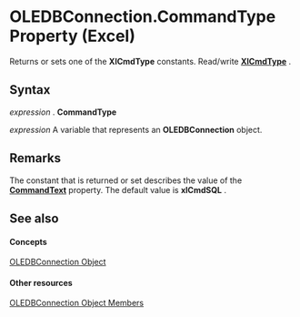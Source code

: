 
# OLEDBConnection.CommandType Property (Excel)

Returns or sets one of the  **XlCmdType** constants. Read/write **[XlCmdType](4339b577-c29c-3c78-8433-df56c35b6633.md)** .


## Syntax

 _expression_ . **CommandType**

 _expression_ A variable that represents an **OLEDBConnection** object.


## Remarks

The constant that is returned or set describes the value of the  **[CommandText](2c5e976c-513f-24b0-f25e-056fc9babaf9.md)** property. The default value is **xlCmdSQL** .


## See also


#### Concepts


[OLEDBConnection Object](f246e544-9854-8e71-a7f7-dec57dd725e4.md)
#### Other resources


[OLEDBConnection Object Members](2f1a2f81-ee3a-1b60-8dc3-87818e1790c1.md)
